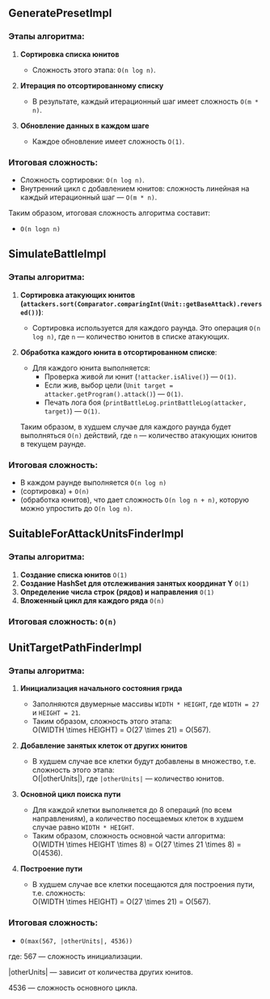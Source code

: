 ## GeneratePresetImpl

### Этапы алгоритма:

1. **Сортировка списка юнитов**
    - Сложность этого этапа: `O(n log n)`.

2. **Итерация по отсортированному списку**
    - В результате, каждый итерационный шаг имеет сложность `O(m * n)`.

3. **Обновление данных в каждом шаге**

    - Каждое обновление имеет сложность `O(1)`.

### Итоговая сложность:

- Сложность сортировки: `O(n log n)`.
- Внутренний цикл с добавлением юнитов: сложность линейная на каждый итерационный шаг — `O(m * n)`.

Таким образом, итоговая сложность алгоритма составит:
- `O(n logn n)`

## SimulateBattleImpl

### Этапы алгоритма:

1. **Сортировка атакующих юнитов (`attackers.sort(Comparator.comparingInt(Unit::getBaseAttack).reversed())`)**:
    - Сортировка используется для каждого раунда. Это операция `O(n log n)`, где `n` — количество юнитов в списке
      атакующих.

2. **Обработка каждого юнита в отсортированном списке**:
    - Для каждого юнита выполняется:
        - Проверка живой ли юнит (`!attacker.isAlive()`) — `O(1)`.
        - Если жив, выбор цели (`Unit target = attacker.getProgram().attack()`) — `O(1)`.
        - Печать лога боя (`printBattleLog.printBattleLog(attacker, target)`) — `O(1)`.

   Таким образом, в худшем случае для каждого раунда будет выполняться `O(n)` действий, где `n` — количество атакующих
   юнитов в текущем раунде.

### Итоговая сложность:
- В каждом раунде выполняется `O(n log n)`
- (сортировка) + `O(n)`
- (обработка юнитов), что дает сложность `O(n log n + n)`, которую можно упростить до `O(n log n)`.

## SuitableForAttackUnitsFinderImpl
### Этапы алгоритма:
1. **Создание списка юнитов** `O(1)`
2. **Создание HashSet для отслеживания занятых координат Y** `O(1)`
3. **Определение числа строк (рядов) и направления** `O(1)`
4. **Вложенный цикл для каждого ряда** `O(n)`
### Итоговая сложность: `O(n)`

## UnitTargetPathFinderImpl
### Этапы алгоритма:
1. **Инициализация начального состояния грида**
   - Заполняются двумерные массивы `WIDTH * HEIGHT`, где `WIDTH = 27` и `HEIGHT = 21`.
   - Таким образом, сложность этого этапа:  
     O(WIDTH \times HEIGHT) = O(27 \times 21) = O(567).


2. **Добавление занятых клеток от других юнитов**
   - В худшем случае все клетки будут добавлены в множество, т.е. сложность этого этапа:  
     O(|otherUnits|), где `|otherUnits|` — количество юнитов.


3. **Основной цикл поиска пути**
   - Для каждой клетки выполняется до 8 операций (по всем направлениям), а количество посещаемых клеток в худшем случае равно `WIDTH * HEIGHT`.
   - Таким образом, сложность основной части алгоритма:  
     O(WIDTH \times HEIGHT \times 8) = O(27 \times 21 \times 8) = O(4536).

4. **Построение пути**
   - В худшем случае все клетки посещаются для построения пути, т.е. сложность:  
     O(WIDTH \times HEIGHT) = O(27 \times 21) = O(567).

### Итоговая сложность:
- `O(max(567, |otherUnits|, 4536))`

где:
567 — сложность инициализации.

|otherUnits| — зависит от количества других юнитов.

4536 — сложность основного цикла.

